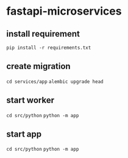 # fastapi-microservices

## install requirement

```pip install -r requirements.txt```

## create migration

```cd services/app```
```alembic upgrade head```

## start worker

```cd src/python```
```python -m app```

## start app

```cd src/python```
```python -m app```
